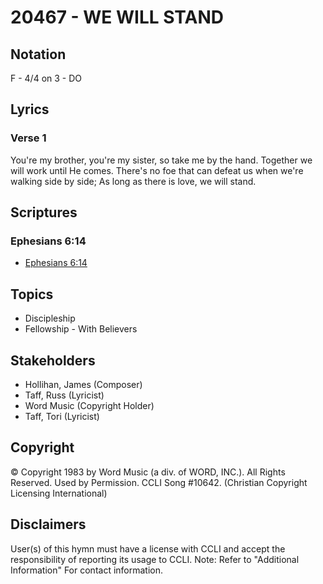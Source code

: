 # 20467 - WE WILL STAND

## Notation

F - 4/4 on 3 - DO

## Lyrics

### Verse 1

You're my brother, you're my sister, so take me by the hand. Together we will work until He comes. There's no foe that can defeat us when we're walking side by side; As long as there is love, we will stand.


## Scriptures

### Ephesians 6:14

- [Ephesians 6:14](https://www.biblegateway.com/passage/?search=Ephesians%206%3A14)


## Topics

- Discipleship
- Fellowship - With Believers

## Stakeholders

- Hollihan, James (Composer)
- Taff, Russ (Lyricist)
- Word Music (Copyright Holder)
- Taff, Tori (Lyricist)

## Copyright

© Copyright 1983 by Word Music (a div. of WORD, INC.). All Rights Reserved.  Used by Permission. CCLI Song #10642.
(Christian Copyright Licensing International)

## Disclaimers

User(s) of this hymn must have a license with CCLI and accept the responsibility of reporting its usage to CCLI.
Note: Refer to "Additional Information" For contact information.

